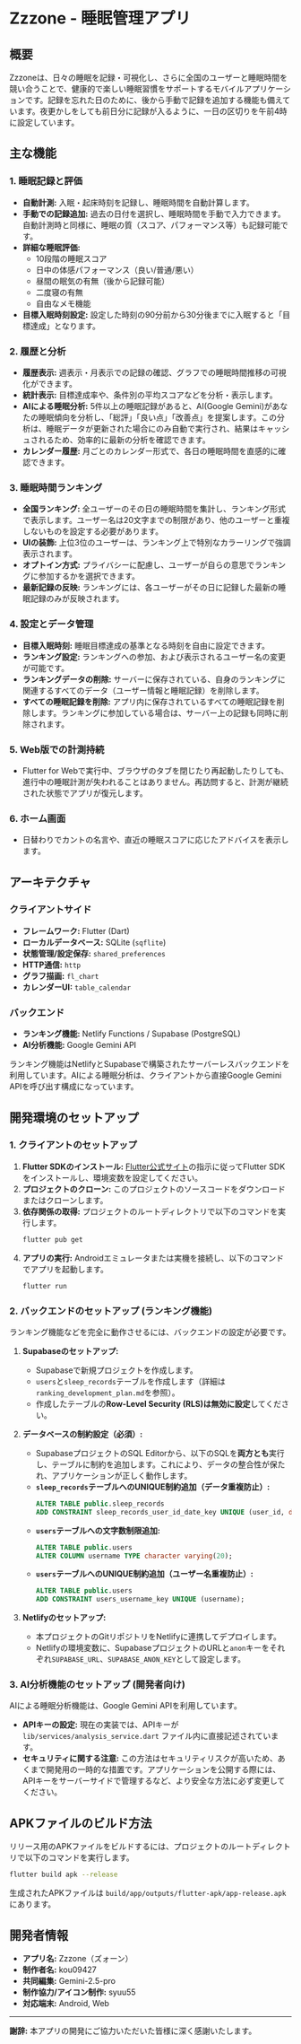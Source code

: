 # Zzzone - 睡眠管理アプリ

## 概要
Zzzoneは、日々の睡眠を記録・可視化し、さらに全国のユーザーと睡眠時間を競い合うことで、健康的で楽しい睡眠習慣をサポートするモバイルアプリケーションです。記録を忘れた日のために、後から手動で記録を追加する機能も備えています。夜更かしをしても前日分に記録が入るように、一日の区切りを午前4時に設定しています。

## 主な機能

### 1. 睡眠記録と評価
- **自動計測:** 入眠・起床時刻を記録し、睡眠時間を自動計算します。
- **手動での記録追加:** 過去の日付を選択し、睡眠時間を手動で入力できます。自動計測時と同様に、睡眠の質（スコア、パフォーマンス等）も記録可能です。
- **詳細な睡眠評価:** 
  - 10段階の睡眠スコア
  - 日中の体感パフォーマンス（良い/普通/悪い）
  - 昼間の眠気の有無（後から記録可能）
  - 二度寝の有無
  - 自由なメモ機能
- **目標入眠時刻設定:** 設定した時刻の90分前から30分後までに入眠すると「目標達成」となります。

### 2. 履歴と分析
- **履歴表示:** 週表示・月表示での記録の確認、グラフでの睡眠時間推移の可視化ができます。
- **統計表示:** 目標達成率や、条件別の平均スコアなどを分析・表示します。
- **AIによる睡眠分析:** 5件以上の睡眠記録があると、AI(Google Gemini)があなたの睡眠傾向を分析し、「総評」「良い点」「改善点」を提案します。この分析は、睡眠データが更新された場合にのみ自動で実行され、結果はキャッシュされるため、効率的に最新の分析を確認できます。
- **カレンダー履歴:** 月ごとのカレンダー形式で、各日の睡眠時間を直感的に確認できます。

### 3. 睡眠時間ランキング
- **全国ランキング:** 全ユーザーのその日の睡眠時間を集計し、ランキング形式で表示します。ユーザー名は20文字までの制限があり、他のユーザーと重複しないものを設定する必要があります。
- **UIの装飾:** 上位3位のユーザーは、ランキング上で特別なカラーリングで強調表示されます。
- **オプトイン方式:** プライバシーに配慮し、ユーザーが自らの意思でランキングに参加するかを選択できます。
- **最新記録の反映:** ランキングには、各ユーザーがその日に記録した最新の睡眠記録のみが反映されます。

### 4. 設定とデータ管理
- **目標入眠時刻:** 睡眠目標達成の基準となる時刻を自由に設定できます。
- **ランキング設定:** ランキングへの参加、および表示されるユーザー名の変更が可能です。
- **ランキングデータの削除:** サーバーに保存されている、自身のランキングに関連するすべてのデータ（ユーザー情報と睡眠記録）を削除します。
- **すべての睡眠記録を削除:** アプリ内に保存されているすべての睡眠記録を削除します。ランキングに参加している場合は、サーバー上の記録も同時に削除されます。

### 5. Web版での計測持続
- Flutter for Webで実行中、ブラウザのタブを閉じたり再起動したりしても、進行中の睡眠計測が失われることはありません。再訪問すると、計測が継続された状態でアプリが復元します。

### 6. ホーム画面
- 日替わりでカントの名言や、直近の睡眠スコアに応じたアドバイスを表示します。

## アーキテクチャ

### クライアントサイド
- **フレームワーク:** Flutter (Dart)
- **ローカルデータベース:** SQLite (`sqflite`)
- **状態管理/設定保存:** `shared_preferences`
- **HTTP通信:** `http`
- **グラフ描画:** `fl_chart`
- **カレンダーUI:** `table_calendar`

### バックエンド
- **ランキング機能:** Netlify Functions / Supabase (PostgreSQL)
- **AI分析機能:** Google Gemini API

ランキング機能はNetlifyとSupabaseで構築されたサーバーレスバックエンドを利用しています。AIによる睡眠分析は、クライアントから直接Google Gemini APIを呼び出す構成になっています。

## 開発環境のセットアップ

### 1. クライアントのセットアップ
1.  **Flutter SDKのインストール:** [Flutter公式サイト](https://flutter.dev/docs/get-started/install)の指示に従ってFlutter SDKをインストールし、環境変数を設定してください。
2.  **プロジェクトのクローン:** このプロジェクトのソースコードをダウンロードまたはクローンします。
3.  **依存関係の取得:** プロジェクトのルートディレクトリで以下のコマンドを実行します。
    ```bash
    flutter pub get
    ```
4.  **アプリの実行:** Androidエミュレータまたは実機を接続し、以下のコマンドでアプリを起動します。
    ```bash
    flutter run
    ```

### 2. バックエンドのセットアップ (ランキング機能)
ランキング機能などを完全に動作させるには、バックエンドの設定が必要です。

1.  **Supabaseのセットアップ:**
    - Supabaseで新規プロジェクトを作成します。
    - `users`と`sleep_records`テーブルを作成します（詳細は`ranking_development_plan.md`を参照）。
    - 作成したテーブルの**Row-Level Security (RLS)は無効に設定**してください。

2.  **データベースの制約設定（必須）:**
    - SupabaseプロジェクトのSQL Editorから、以下のSQLを**両方とも**実行し、テーブルに制約を追加します。これにより、データの整合性が保たれ、アプリケーションが正しく動作します。
    - **`sleep_records`テーブルへのUNIQUE制約追加（データ重複防止）:**
      ```sql
      ALTER TABLE public.sleep_records
      ADD CONSTRAINT sleep_records_user_id_date_key UNIQUE (user_id, date);
      ```
    - **`users`テーブルへの文字数制限追加:**
      ```sql
      ALTER TABLE public.users
      ALTER COLUMN username TYPE character varying(20);
      ```
    - **`users`テーブルへのUNIQUE制約追加（ユーザー名重複防止）:**
      ```sql
      ALTER TABLE public.users
      ADD CONSTRAINT users_username_key UNIQUE (username);
      ```

3.  **Netlifyのセットアップ:**
    - 本プロジェクトのGitリポジトリをNetlifyに連携してデプロイします。
    - Netlifyの環境変数に、SupabaseプロジェクトのURLと`anon`キーをそれぞれ`SUPABASE_URL`、`SUPABASE_ANON_KEY`として設定します。

### 3. AI分析機能のセットアップ (開発者向け)
AIによる睡眠分析機能は、Google Gemini APIを利用しています。

- **APIキーの設定:** 現在の実装では、APIキーが `lib/services/analysis_service.dart` ファイル内に直接記述されています。
- **セキュリティに関する注意:** この方法はセキュリティリスクが高いため、あくまで開発用の一時的な措置です。アプリケーションを公開する際には、APIキーをサーバーサイドで管理するなど、より安全な方法に必ず変更してください。

## APKファイルのビルド方法
リリース用のAPKファイルをビルドするには、プロジェクトのルートディレクトリで以下のコマンドを実行します。
```bash
flutter build apk --release
```
生成されたAPKファイルは `build/app/outputs/flutter-apk/app-release.apk` にあります。

## 開発者情報
- **アプリ名:** Zzzone（ズォーン）
- **制作者名:** kou09427
- **共同編集:** Gemini-2.5-pro
- **制作協力/アイコン制作:** syuu55
- **対応端末:** Android, Web

---

**謝辞:**
本アプリの開発にご協力いただいた皆様に深く感謝いたします。
